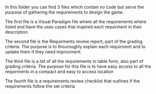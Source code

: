 In this folder you can find 3 files which contain no code but serve the purpose of gathering the requirements to design the game.

The first file is a Visual Paradigm file where all the requirements where listed and have the uses cases that inspired each requirment in their description.

The second file is the Requirments review report, part of the grading criteria. The purpose is to thouroughly explain each requirment and to update them if they need improvment.

The third file is a list of all the requirements in table form, also part of grading criteria. The purpose for this file is to have easy access to all the requirments in a compact
and easy to access location  

The fourth file is a requirements review checklist that outlines if the requirements follow the set criteria
